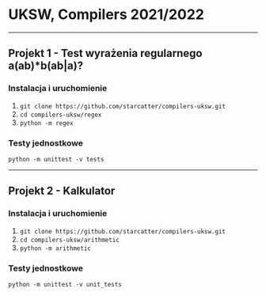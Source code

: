 # UKSW, Compilers 2021/2022

---
 
## Projekt 1 - Test wyrażenia regularnego __a(ab)*b(ab|a)?__

### Instalacja i uruchomienie
1. `git clone https://github.com/starcatter/compilers-uksw.git`
2. `cd compilers-uksw/regex`
3. `python -m regex`

### Testy jednostkowe
`python -m unittest -v tests`

---

## Projekt 2 - Kalkulator

### Instalacja i uruchomienie
1. `git clone https://github.com/starcatter/compilers-uksw.git`
2. `cd compilers-uksw/arithmetic`
3. `python -m arithmetic`

### Testy jednostkowe
`python -m unittest -v unit_tests`
